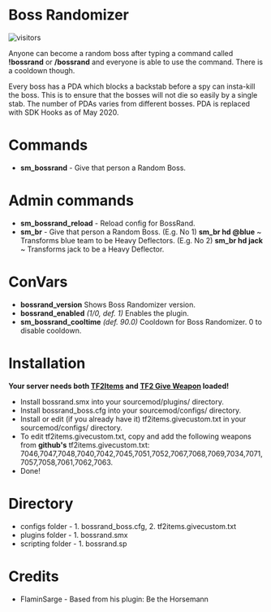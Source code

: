 # Boss Randomizer
![visitors](https://visitor-badge.glitch.me/badge?page_id=talesrune.bossrand)

Anyone can become a random boss after typing a command called **!bossrand** or **/bossrand** and everyone is able to use the command. There is a cooldown though.
 
Every boss has a PDA which blocks a backstab before a spy can insta-kill the boss. This is to ensure that the bosses will not die so easily by a single stab. The number of PDAs varies from different bosses. PDA is replaced with SDK Hooks as of May 2020.

# Commands
- **sm_bossrand** - Give that person a Random Boss.


# Admin commands
- **sm_bossrand_reload** - Reload config for BossRand.
- **sm_br** - Give that person a Random Boss. (E.g. No 1)  **sm_br hd @blue** ~ Transforms blue team to be Heavy Deflectors. (E.g. No 2)  **sm_br hd jack** ~ Transforms jack to be a Heavy Deflector.


# ConVars
- **bossrand_version** Shows Boss Randomizer version.
- **bossrand_enabled** *(1/0, def. 1)* Enables the plugin.
- **sm_bossrand_cooltime** *(def. 90.0)* Cooldown for Boss Randomizer. 0 to disable cooldown.


# Installation
**Your server needs both [TF2Items](https://builds.limetech.org/?p=tf2items) and [TF2 Give Weapon](https://forums.alliedmods.net/showthread.php?p=1337899) loaded!**
* Install bossrand.smx into your sourcemod/plugins/ directory.
* Install bossrand_boss.cfg into your sourcemod/configs/ directory.
* Install or edit (if you already have it) tf2items.givecustom.txt in your sourcemod/configs/ directory.
* To edit tf2items.givecustom.txt, copy and add the following weapons from **github's** tf2items.givecustom.txt: 7046,7047,7048,7040,7042,7045,7051,7052,7067,7068,7069,7034,7071,7057,7058,7061,7062,7063.
* Done!

# Directory
* configs folder - 1. bossrand_boss.cfg, 2. tf2items.givecustom.txt
* plugins folder - 1. bossrand.smx
* scripting folder - 1. bossrand.sp

# Credits
* FlaminSarge - Based from his plugin: Be the Horsemann

